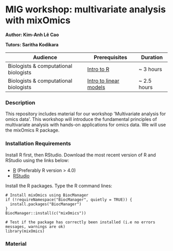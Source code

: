 # MIG workshop: multivariate analysis with mixOmics

**Author: Kim-Anh Lê Cao**

**Tutors: Saritha Kodikara**

| Audience      | Prerequisites | Duration    |
| ------------- | ------------- | ----------- |
| Biologists  & computational biologists   | [Intro to R](https://melbintgen.github.io/intro-to-r/intro_r_biologists.html)          |~ 3 hours    |
| Biologists & computational biologists    | [Intro to linear models](https://github.com/melbintgen/intro-to-linear-models)         |~ 2.5 hours    |


### Description

This repository includes material for our workshop 'Multivariate analysis for omics data'. 
This workshop will introduce the fundamental principles of multivariate analysis with hands-on applications for omics data. We will use the mixOmics R package.

### Installation Requirements

Install R first, then RStudio. Download the most recent version of R and RStudio using the links below:
- [R](https://cran.r-project.org/) (Preferably R version > 4.0)
- [RStudio](https://posit.co/download/rstudio-desktop/#download)

Install the R packages.
Type the R command lines:
``` 
# Install mixOmics using BiocManager
if (!requireNamespace("BiocManager", quietly = TRUE)) {
  install.packages("BiocManager")
}
BiocManager::install(c("mixOmics"))

# Test if the package has correctly been installed (i.e no errors messages, warnings are ok)
library(mixOmics)

```


### Material





